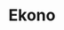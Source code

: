 ---
title: "Ekono"
url: /maipu/ekono-avenida-presidente-gabriel-gonzalez-videla/
shop: supermercado
---
